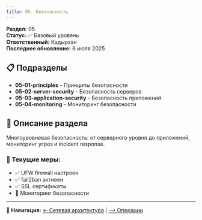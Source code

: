 ```yaml
---
title: 05. Безопасность
---
```


**Раздел:** 05\
**Статус:** ✅ Базовый уровень\
**Ответственный:** Кадырхан\
**Последнее обновление:** 6 июля 2025

## 📋 Подразделы

-  **05-01-principles** - Принципы безопасности
-  **05-02-server-security** - Безопасность серверов
-  **05-03-application-security** - Безопасность приложений
-  **05-04-monitoring** - Мониторинг безопасности

## 📖 Описание раздела

Многоуровневая безопасность: от серверного уровня до приложений, мониторинг угроз и incident response.

### 🎯 Текущие меры:

-  ✅ UFW firewall настроен
-  ✅ fail2ban активен
-  ✅ SSL сертификаты
-  🔄 Мониторинг безопасности

---

**📍 Навигация:** [← Сетевая архитектура](./../04-network-architecture/README) | [--> Операции](./../06-operations/README)
